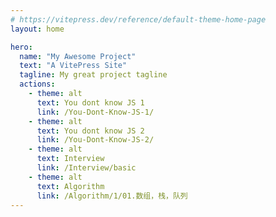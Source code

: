 ```yaml
---
# https://vitepress.dev/reference/default-theme-home-page
layout: home

hero:
  name: "My Awesome Project"
  text: "A VitePress Site"
  tagline: My great project tagline
  actions:
    - theme: alt
      text: You dont know JS 1
      link: /You-Dont-Know-JS-1/
    - theme: alt
      text: You dont know JS 2
      link: /You-Dont-Know-JS-2/
    - theme: alt
      text: Interview
      link: /Interview/basic
    - theme: alt
      text: Algorithm
      link: /Algorithm/1/01.数组，栈，队列
---
```


